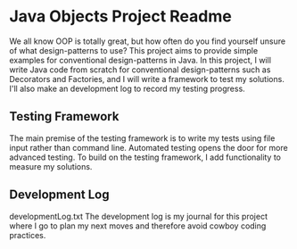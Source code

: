 # Java Objects Project Readme
We all know OOP is totally great, but how often do you find yourself unsure of what design-patterns to use? This project aims to provide simple examples for conventional design-patterns in Java. In this project, I will write Java code from scratch for conventional design-patterns such as Decorators and Factories, and I will write a framework to test my solutions. I'll also make an development log to record my testing progress.

## Testing Framework
The main premise of the testing framework is to write my tests using file input rather than command line. Automated testing opens the door for more advanced testing. To build on the testing framework, I add functionality to measure my solutions.

## Development Log
developmentLog.txt
The development log is my journal for this project where I go to plan my next moves and therefore avoid cowboy coding practices.

